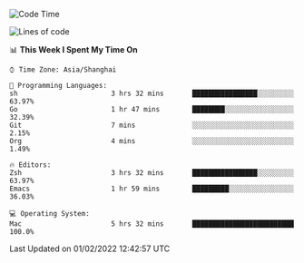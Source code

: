 <!--START_SECTION:waka-->
![Code Time](http://img.shields.io/badge/Code%20Time-592%20hrs%2014%20mins-blue)

![Lines of code](https://img.shields.io/badge/From%20Hello%20World%20I%27ve%20Written-22%20Thousand%20lines%20of%20code-blue)

📊 **This Week I Spent My Time On** 

```text
⌚︎ Time Zone: Asia/Shanghai

💬 Programming Languages: 
sh                       3 hrs 32 mins       ████████████████░░░░░░░░░   63.97% 
Go                       1 hr 47 mins        ████████░░░░░░░░░░░░░░░░░   32.39% 
Git                      7 mins              ░░░░░░░░░░░░░░░░░░░░░░░░░   2.15% 
Org                      4 mins              ░░░░░░░░░░░░░░░░░░░░░░░░░   1.49%

🔥 Editors: 
Zsh                      3 hrs 32 mins       ████████████████░░░░░░░░░   63.97% 
Emacs                    1 hr 59 mins        █████████░░░░░░░░░░░░░░░░   36.03%

💻 Operating System: 
Mac                      5 hrs 32 mins       █████████████████████████   100.0%

```


 Last Updated on 01/02/2022 12:42:57 UTC
<!--END_SECTION:waka-->
